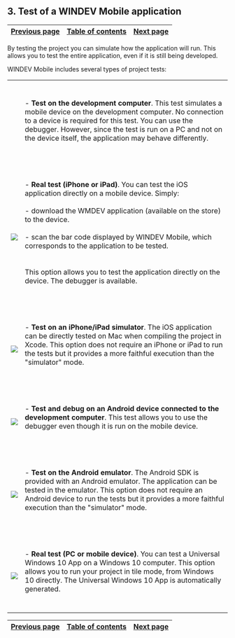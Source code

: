 
## 3. Test of a WINDEV Mobile application
			

| [Previous page](../Concepts_WM/1410086929.md) | [Table of contents](../Concepts_WM/1410086964.md) | [Next page](../Concepts_WM/1410086931.md) |
| --- | --- | --- |



<a name="NOTE1"></a>
<a name="NOTE1_1"></a>
By testing the project you can simulate how the application will run. This allows you to test the entire application, even if it is still being developed.

WINDEV Mobile includes several types of project tests:


|   |   |
| --- | --- |
|   | <br><br>- **Test on the development computer**. This test simulates a mobile device on the development computer. No connection to a device is required for this test. You can use the debugger. However, since the test is run on a PC and not on the device itself, the application may behave differently.<br><br><br> |
| <br>![](https://doc.pcsoft.fr/en-US/images/image.awp?langid=3&name=Logo_IOS.gif)<br> | <br><br>- **Real test (iPhone or iPad)**. You can test the iOS application directly on a mobile device. Simply: <br><br>	- download the WMDEV application (available on the store) to the device. <br><br>	- scan the bar code displayed by WINDEV Mobile, which corresponds to the application to be tested. <br><br><br> This option allows you to test the application directly on the device. The debugger is available. <br><br><br> |
| <br>![](https://doc.pcsoft.fr/en-US/images/image.awp?langid=3&name=Logo_IOS.gif)<br> | <br><br>- **Test on an iPhone/iPad simulator**. The iOS application can be directly tested on Mac when compiling the project in Xcode. This option does not require an iPhone or iPad to run the tests but it provides a more faithful execution than the "simulator" mode.<br><br><br> |
| <br>![](https://doc.pcsoft.fr/en-US/images/image.awp?langid=3&name=LOGO_Android.gif)<br> | <br><br>- **Test and debug on an Android device connected to the development computer**. This test allows you to use the debugger even though it is run on the mobile device.<br><br><br> |
| <br>![](https://doc.pcsoft.fr/en-US/images/image.awp?langid=3&name=LOGO_Android.gif)<br> | <br><br>- **Test on the Android emulator**. The Android SDK is provided with an Android emulator. The application can be tested in the emulator. This option does not require an Android device to run the tests but it provides a more faithful execution than the "simulator" mode.<br><br><br> |
| <br>![](https://doc.pcsoft.fr/en-US/images/image.awp?langid=3&name=logo_Windows_10.gif)<br> | <br><br>- **Real test (PC or mobile device)**. You can test a Universal Windows 10 App on a Windows 10 computer. This option allows you to run your project in tile mode, from Windows 10 directly. The Universal Windows 10 App is automatically generated.<br><br><br> |



| [Previous page](../Concepts_WM/1410086929.md) | [Table of contents](../Concepts_WM/1410086964.md) | [Next page](../Concepts_WM/1410086931.md) |
| --- | --- | --- |




